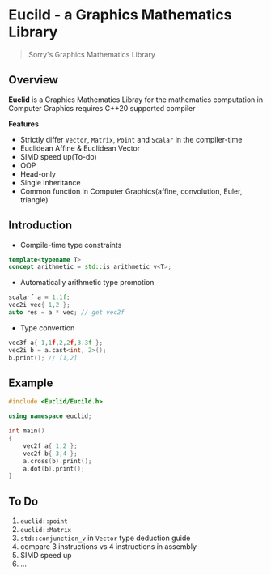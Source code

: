 # Eucild - a Graphics Mathematics Library
> Sorry's Graphics Mathematics Library

## Overview
**Euclid** is a Graphics Mathematics Libray for the mathematics computation in Computer Graphics requires C++20 supported compiler

**Features** 
- Strictly differ `Vector`, `Matrix`, `Point` and `Scalar` in the compiler-time
- Euclidean Affine & Euclidean Vector
- SIMD speed up(To-do)
- OOP
- Head-only
- Single inheritance
- Common function in Computer Graphics(affine, convolution, Euler, triangle)

## Introduction
- Compile-time type constraints

```c++
template<typename T>
concept arithmetic = std::is_arithmetic_v<T>;
```

- Automatically arithmetic type promotion

```c++
scalarf a = 1.1f;
vec2i vec{ 1,2 };
auto res = a * vec; // get vec2f
```
- Type convertion
```c++
vec3f a{ 1,1f,2,2f,3.3f };
vec2i b = a.cast<int, 2>();
b.print(); // [1,2]
```
## Example
```c++
#include <Euclid/Eucild.h>

using namespace euclid;

int main()
{
    vec2f a{ 1,2 };
    vec2f b{ 3,4 };
    a.cross(b).print();
    a.dot(b).print();
}
```
## To Do
1. ```euclid::point```
2. ```euclid::Matrix```
3. ```std::conjunction_v``` in ```Vector``` type deduction guide
4. compare 3 instructions vs 4 instructions in assembly
5. SIMD speed up
6. ...
